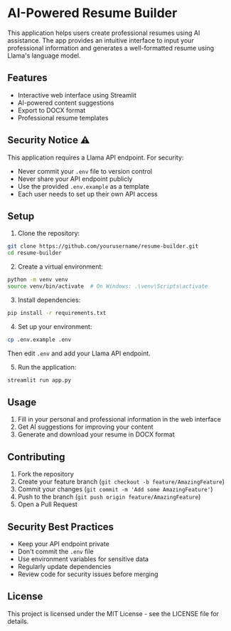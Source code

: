 # AI-Powered Resume Builder

This application helps users create professional resumes using AI assistance. The app provides an intuitive interface to input your professional information and generates a well-formatted resume using Llama's language model.

## Features
- Interactive web interface using Streamlit
- AI-powered content suggestions
- Export to DOCX format
- Professional resume templates

## Security Notice ⚠️
This application requires a Llama API endpoint. For security:
- Never commit your `.env` file to version control
- Never share your API endpoint publicly
- Use the provided `.env.example` as a template
- Each user needs to set up their own API access

## Setup
1. Clone the repository:
```bash
git clone https://github.com/yourusername/resume-builder.git
cd resume-builder
```

2. Create a virtual environment:
```bash
python -m venv venv
source venv/bin/activate  # On Windows: .\venv\Scripts\activate
```

3. Install dependencies:
```bash
pip install -r requirements.txt
```

4. Set up your environment:
```bash
cp .env.example .env
```
Then edit `.env` and add your Llama API endpoint.

5. Run the application:
```bash
streamlit run app.py
```

## Usage
1. Fill in your personal and professional information in the web interface
2. Get AI suggestions for improving your content
3. Generate and download your resume in DOCX format

## Contributing
1. Fork the repository
2. Create your feature branch (`git checkout -b feature/AmazingFeature`)
3. Commit your changes (`git commit -m 'Add some AmazingFeature'`)
4. Push to the branch (`git push origin feature/AmazingFeature`)
5. Open a Pull Request

## Security Best Practices
- Keep your API endpoint private
- Don't commit the `.env` file
- Use environment variables for sensitive data
- Regularly update dependencies
- Review code for security issues before merging

## License
This project is licensed under the MIT License - see the LICENSE file for details. 
